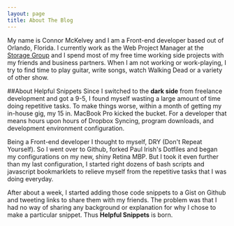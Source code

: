 ```yaml
---
layout: page
title: About The Blog 
---
```


My name is Connor McKelvey and I am a Front-end developer based out of Orlando, Florida. I currently work as the Web Project Manager at the [Storage Group](http://storageinternetmarketing.com) and I spend most of my free time working side projects with my friends and business partners. When I am not working or work-playing, I try to find time to play guitar, write songs, watch Walking Dead or a variety of other show.

##About Helpful Snippets
Since I switched to the **dark side** from freelance development and got a 9-5, I found myself wasting a large amount of time doing repetitive tasks. To make things worse, within a month of getting my in-house gig, my 15 in. MacBook Pro kicked the bucket. For a developer that means hours upon hours of Dropbox Syncing, program downloads, and development environment configuration. 

Being a Front-end developer I thought to myself, DRY (Don't Repeat Yourself). So I went over to Github, forked Paul Irish's Dotfiles and began my configurations on my new, shiny Retina MBP. But I took it even further than my last configuration, I started right dozens of bash scripts and javascript bookmarklets to  relieve myself from the repetitive tasks that I was doing everyday. 

After about a week, I started adding those code snippets to a Gist on Github and tweeting links to share them with my friends. The problem was that I had no way of sharing any background or explanation for why I chose to make a particular snippet. Thus **Helpful Snippets** is born.